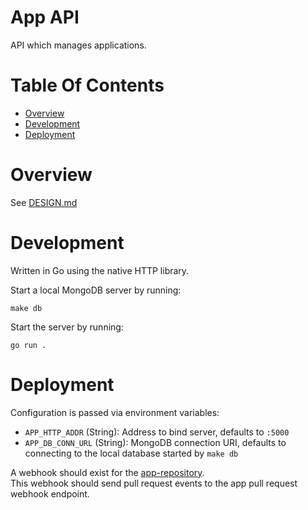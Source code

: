 # App API
API which manages applications.

# Table Of Contents
- [Overview](#overview)
- [Development](#development)
- [Deployment](#deployment)

# Overview
See [DESIGN.md](DESIGN.md)

# Development
Written in Go using the native HTTP library.  

Start a local MongoDB server by running:

```
make db
```

Start the server by running:

```
go run .
```

# Deployment
Configuration is passed via environment variables:

- `APP_HTTP_ADDR` (String): Address to bind server, defaults to `:5000`
- `APP_DB_CONN_URL` (String): MongoDB connection URI, defaults to connecting to
  the local database started by `make db`

A webhook should exist for the
[app-repository](https://github.com/knative-scout/app-repository/settings/hooks/new).  
This webhook should send pull request events to the app pull request 
webhook endpoint.
